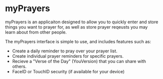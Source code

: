 # myPrayers

myPrayers is an applicaiton designed to allow you to quickly enter and store things you want to prayer for, as well as store
prayer reqeusts you may learn about from other people.  

The myPrayers interface is simple to use, and includes features such as:
  * Create a daily reminder to pray over your prayer list.
  * Create individual prayer reminders for specific prayers.
  * Recieve a "Verse of the Day" (YouVersion) that you can share with others.
  * FaceID or TouchID security (if available for your device)
